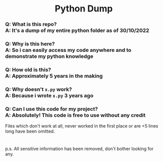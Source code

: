 <center><h1>Python Dump</h1></center>

### Q: What is this repo?<br>A: It's a dump of my entire python folder as of 30/10/2022

### Q: Why is this here?<br>A: So i can easily access my code anywhere and to demonstrate my python knowledge

### Q: How old is this?<br>A: Approximately 5 years in the making

### Q: Why doesn't `x.py` work?<br>A: Because i wrote `x.py` 3 years ago

### Q: Can I use this code for my project?<br>A: Absolutely! This code is free to use without any credit

Files which don't work at all, never worked in the first place or are <5 lines long have been omitted.
#
p.s. All sensitive information has been removed, don't bother looking for any.